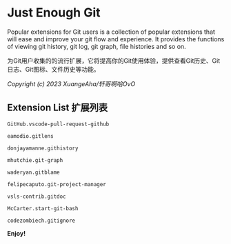 # Just Enough Git

Popular extensions for Git users is a collection of popular extensions that will ease and improve your git flow and experience. It provides the functions of viewing git history, git log, git graph, file histories and so on.

为Git用户收集的的流行扩展，它将提高你的Git使用体验，提供查看Git历史、Git日志、Git图标、文件历史等功能。

*Copyright (c) 2023 XuangeAha/轩哥啊哈OvO*

## Extension List 扩展列表

    GitHub.vscode-pull-request-github

    eamodio.gitlens

    donjayamanne.githistory

    mhutchie.git-graph

    waderyan.gitblame

    felipecaputo.git-project-manager

    vsls-contrib.gitdoc

    McCarter.start-git-bash

    codezombiech.gitignore

**Enjoy!**
